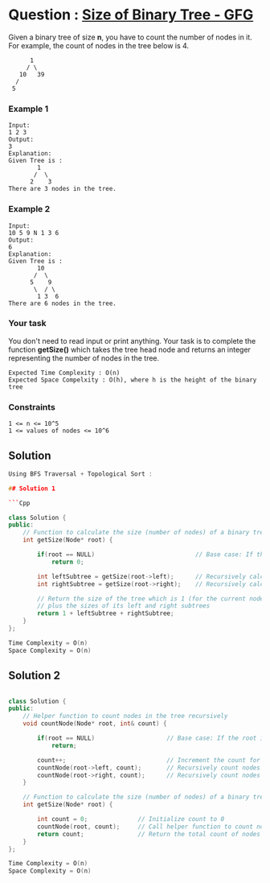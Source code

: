 # Question : [Size of Binary Tree - GFG](https://www.geeksforgeeks.org/problems/size-of-binary-tree/1)

Given a binary tree of size **n**, you have to count the number of nodes in it. For example, the count of nodes in the tree below is 4.

```
      1
     / \
   10   39
  /
 5
```

### Example 1

```
Input:
1 2 3
Output:
3
Explanation:
Given Tree is :
        1
       /  \
      2    3
There are 3 nodes in the tree.
```

### Example 2

```
Input:
10 5 9 N 1 3 6
Output:
6
Explanation:
Given Tree is :
        10
       /  \
      5    9
       \  / \
        1 3  6
There are 6 nodes in the tree.
```

### Your task

You don't need to read input or print anything. Your task is to complete the function **getSize()** which takes the tree head node and returns an integer representing the number of nodes in the tree.

```
Expected Time Complexity : O(n)
Expected Space Compelxity : O(h), where h is the height of the binary tree
```

### Constraints

`1 <= n <= 10^5`<br>
`1 <= values of nodes <= 10^6`

## Solution

````Cpp
Using BFS Traversal + Topological Sort :

## Solution 1

```Cpp

class Solution {
public:
    // Function to calculate the size (number of nodes) of a binary tree
    int getSize(Node* root) {

        if(root == NULL)                            // Base case: If the root is NULL, the size is 0 (empty tree)
            return 0;

        int leftSubtree = getSize(root->left);      // Recursively calculate the size of the left subtree
        int rightSubtree = getSize(root->right);    // Recursively calculate the size of the right subtree

        // Return the size of the tree which is 1 (for the current node)
        // plus the sizes of its left and right subtrees
        return 1 + leftSubtree + rightSubtree;
    }
};

Time Complexity = O(n)
Space Complexity = O(n)
````

## Solution 2

```Cpp

class Solution {
public:
    // Helper function to count nodes in the tree recursively
    void countNode(Node* root, int& count) {

        if(root == NULL)                    // Base case: If the root is NULL, return (no nodes to count)
            return;

        count++;                            // Increment the count for the current node
        countNode(root->left, count);       // Recursively count nodes in the left subtree
        countNode(root->right, count);      // Recursively count nodes in the right subtree
    }

    // Function to calculate the size (number of nodes) of a binary tree
    int getSize(Node* root) {

        int count = 0;              // Initialize count to 0
        countNode(root, count);     // Call helper function to count nodes starting from the root
        return count;               // Return the total count of nodes
    }
};

Time Complexity = O(n)
Space Complexity = O(n)
```

